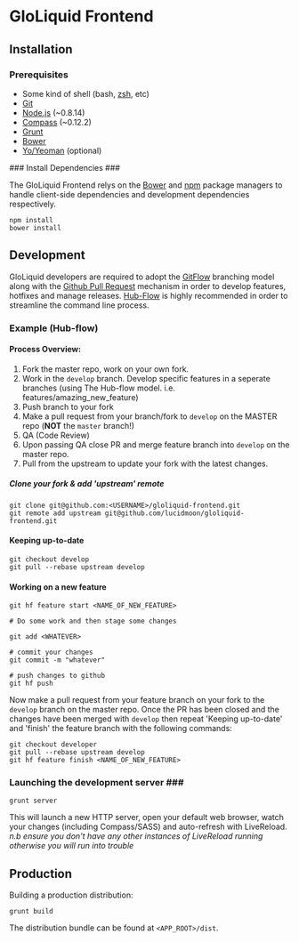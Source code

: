 # GloLiquid Frontend #

## Installation ##
### Prerequisites ###

* Some kind of shell (bash, [zsh](https://github.com/robbyrussell/oh-my-zsh), etc)
* [Git](http://git-scm.com/)
* [Node.js](http://nodejs.org/) (~0.8.14)
* [Compass](http://compass-style.org/) (~0.12.2)
* [Grunt](http://gruntjs.com/)
* [Bower](https://github.com/bower/bower)
* [Yo/Yeoman](http://yeoman.io) (optional)


### Install Dependencies ###
	
The GloLiquid Frontend relys on the [Bower](https://github.com/bower/bower) and [npm](https://npmjs.org/) package managers to handle client-side dependencies and development dependencies respectively.

    npm install
    bower install


## Development ##

GloLiquid developers are required to adopt the [GitFlow](http://jeffkreeftmeijer.com/2010/why-arent-you-using-git-flow/) branching model along with the [Github Pull Request](https://help.github.com/articles/using-pull-requests) mechanism in order to develop features, hotfixes and manage releases. [Hub-Flow](http://datasift.github.io/gitflow/) is highly recommended in order to streamline the command line process. 

### Example (Hub-flow) ###
#### Process Overview: ####
1. Fork the master repo, work on your own fork.
2. Work in the `develop` branch.  Develop specific features in a seperate branches (using The Hub-flow model.  i.e. features/amazing_new_feature)
3. Push branch to your fork
4. Make a pull request from your branch/fork to `develop` on the MASTER repo (****NOT**** the `master` branch!)
5. QA (Code Review)
6. Upon passing QA close PR and merge feature branch into `develop` on the master repo.
7. Pull from the upstream to update your fork with the latest changes.

##### Clone your fork & add 'upstream' remote

	git clone git@github.com:<USERNAME>/gloliquid-frontend.git
	git remote add upstream git@github.com/lucidmoon/gloliquid-frontend.git
	
#### Keeping up-to-date ####

	git checkout develop
	git pull --rebase upstream develop

#### Working on a new feature ####

	git hf feature start <NAME_OF_NEW_FEATURE>

	# Do some work and then stage some changes 

	git add <WHATEVER>

	# commit your changes
	git commit -m "whatever"

	# push changes to github
	git hf push
	
Now make a pull request from your feature branch on your fork to the `develop` branch on the master repo.  Once the PR has been closed and the changes have been merged with `develop` then repeat 'Keeping up-to-date' and 'finish' the feature branch with the following commands:

	git checkout developer
	git pull --rebase upstream develop
	git hf feature finish <NAME_OF_NEW_FEATURE>


### Launching the development server ###

    grunt server
    
This will launch a new HTTP server, open your default web browser, watch your changes (including Compass/SASS) and auto-refresh with LiveReload. _n.b ensure you don't have any other instances of LiveReload running otherwise you will run into trouble_

## Production ##

Building a production distribution:

	grunt build 
	
The distribution bundle can be found at `<APP_ROOT>/dist`.

	


